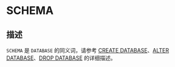 SCHEMA 
===========================





描述 
-----------------------

`SCHEMA` 是 `DATABASE` 的同义词，请参考 [CREATE DATABASE](../500.sql-statements/1300.create-database.md)、[ALTER DATABASE](../500.sql-statements/200.alter-database.md)、[DROP DATABASE](../500.sql-statements/2700.drop-database.md) 的详细描述。

